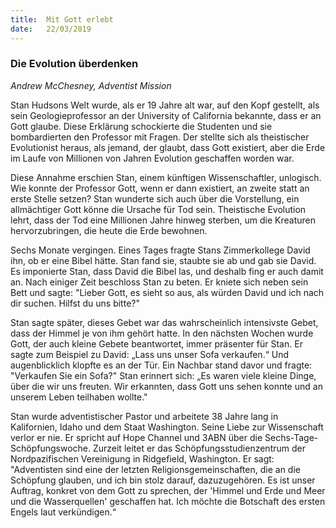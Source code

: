 ```yaml
---
title:  Mit Gott erlebt
date:   22/03/2019
---
```


### Die Evolution überdenken

_Andrew McChesney, Adventist Mission_

Stan Hudsons Welt wurde, als er 19 Jahre alt war, auf den Kopf gestellt, als sein Geologieprofessor an der University of California bekannte, dass er an Gott glaube. Diese Erklärung schockierte die Studenten und sie bombardierten den Professor mit Fragen. Der stellte sich als theistischer Evolutionist heraus, als jemand, der glaubt, dass Gott existiert, aber die Erde im Laufe von Millionen von Jahren Evolution geschaffen worden war.

Diese Annahme erschien Stan, einem künftigen Wissenschaftler, unlogisch. Wie konnte der Professor Gott, wenn er dann existiert, an zweite statt an erste Stelle setzen? Stan wunderte sich auch über die Vorstellung, ein allmächtiger Gott könne die Ursache für Tod sein. Theistische Evolution lehrt, dass der Tod eine Millionen Jahre hinweg sterben, um die Kreaturen hervorzubringen, die heute die Erde bewohnen.

Sechs Monate vergingen. Eines Tages fragte Stans Zimmerkollege David ihn, ob er eine Bibel hätte. Stan fand sie, staubte sie ab und gab sie David. Es imponierte Stan, dass David die Bibel las, und deshalb fing er auch damit an. Nach einiger Zeit beschloss Stan zu beten. Er kniete sich neben sein Bett und sagte: "Lieber Gott, es sieht so aus, als würden David und ich nach dir suchen. Hilfst du uns bitte?"

Stan sagte später, dieses Gebet war das wahrscheinlich intensivste Gebet, dass der Himmel je von ihm gehört hatte. In den nächsten Wochen wurde Gott, der auch kleine Gebete beantwortet, immer präsenter für Stan. Er sagte zum Beispiel zu David: „Lass uns unser Sofa verkaufen.“ Und augenblicklich klopfte es an der Tür. Ein Nachbar stand davor und fragte: "Verkaufen Sie ein Sofa?" Stan erinnert sich: „Es waren viele kleine Dinge, über die wir uns freuten. Wir erkannten, dass Gott uns sehen konnte und an unserem Leben teilhaben wollte."

Stan wurde adventistischer Pastor und arbeitete 38 Jahre lang in Kalifornien, Idaho und dem Staat Washington. Seine Liebe zur Wissenschaft verlor er nie. Er spricht auf Hope Channel und 3ABN über die Sechs-Tage-Schöpfungswoche. Zurzeit leitet er das Schöpfungsstudienzentrum der Nordpazifischen Vereinigung in Ridgefield, Washington. Er sagt: "Adventisten sind eine der letzten Religionsgemeinschaften, die an die Schöpfung glauben, und ich bin stolz darauf, dazuzugehören. Es ist unser Auftrag, konkret von dem Gott zu sprechen, der 'Himmel und Erde und Meer und die Wasserquellen' geschaffen hat. Ich möchte die Botschaft des ersten Engels laut verkündigen.“

